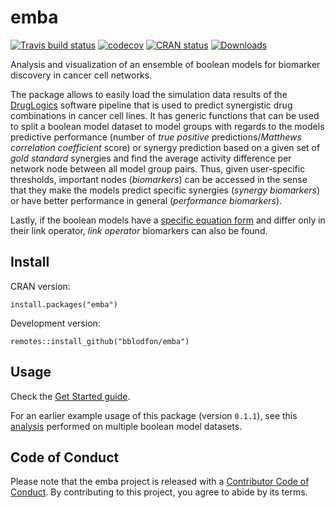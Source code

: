 # emba

<!-- badges: start -->
[![Travis build status](https://travis-ci.com/bblodfon/emba.svg?branch=master)](https://travis-ci.com/bblodfon/emba)
[![codecov](https://codecov.io/gh/bblodfon/emba/branch/master/graph/badge.svg)](https://codecov.io/gh/bblodfon/emba)
[![CRAN status](https://www.r-pkg.org/badges/version/emba)](https://cran.r-project.org/package=emba)
[![Downloads](https://cranlogs.r-pkg.org/badges/emba)](https://cran.r-project.org/package=emba)
<!-- badges: end -->

Analysis and visualization of an ensemble of boolean models for biomarker discovery in cancer cell networks. 

The package allows to easily load the simulation data results of the [DrugLogics](https://github.com/druglogics) software pipeline that is used to predict synergistic drug combinations in cancer cell lines.
It has generic functions that can be used to split a boolean model dataset to model groups with regards to the models predictive performance (number of *true positive* predictions/*Matthews correlation coefficient* score) or synergy prediction based on a given set of *gold standard* synergies and find the average activity difference per network node between all model group pairs.
Thus, given user-specific thresholds, important nodes (*biomarkers*) can be accessed in the sense that they make the models predict specific synergies (*synergy biomarkers*) or have better performance in general (*performance biomarkers*).

Lastly, if the boolean models have a [specific equation form](https://druglogics.github.io/druglogics-doc/gitsbe-description.html#default-equation) and differ only in their link operator, *link operator* biomarkers can also be found.

## Install

CRAN version:
```
install.packages("emba")
```

Development version:
```
remotes::install_github("bblodfon/emba")
```

## Usage

Check the [Get Started guide](https://bblodfon.github.io/emba/articles/emba.html).

For an earlier example usage of this package (version `0.1.1`), see this [analysis](https://bblodfon.github.io/gitsbe-model-analysis/atopo/cell-lines-2500/) performed on multiple boolean model datasets.

## Code of Conduct

Please note that the emba project is released with a [Contributor Code of Conduct](https://bblodfon.github.io/emba/CODE_OF_CONDUCT.html). By contributing to this project, you agree to abide by its terms.
